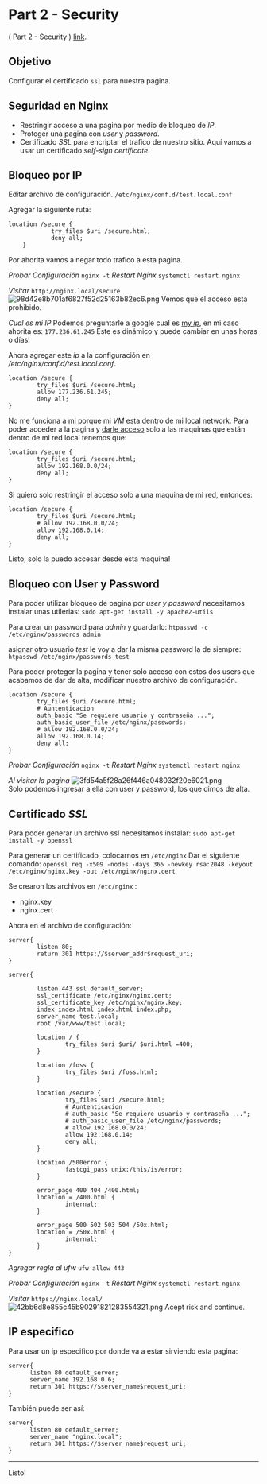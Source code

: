 # Part 2 - Security
( Part 2 - Security )
[link](https://www.youtube.com/watch?v=1BlUS5TzSzk&list=PL7QFPg5Pk4_WEJ7jQ8Mfky7Gslg0oL7sR&index=2).

## Objetivo
Configurar el certificado `ssl` para nuestra pagina.

## Seguridad en Nginx
- Restringir acceso a una pagina por medio de bloqueo de *IP*.
- Proteger una pagina con *user* y *password*.
- Certificado *SSL* para encriptar el trafico de nuestro sitio.
	Aquí vamos a usar un certificado *self-sign certificate*.
	
## Bloqueo por IP

Editar archivo de configuración.
`/etc/nginx/conf.d/test.local.conf`

Agregar la siguiente ruta:
```
location /secure {
			try_files $uri /secure.html;
			deny all;
	}
```
Por ahorita vamos a negar todo trafico a esta pagina.

*Probar Configuración*
`nginx -t`
*Restart Nginx*
`systemctl restart nginx`

*Visitar*
`http://nginx.local/secure`
![98d42e8b701af6827f52d25163b82ec6.png](:/e9a59c1ebc3942cfb7af8d93ab26f05d)
Vemos que el acceso esta prohibido.
<br>

*Cual es mi IP*
Podemos preguntarle a google cual es [my *ip*](https://www.whatismyip.com), en mi caso ahorita es:
`177.236.61.245`
Este es dinámico y puede cambiar en unas horas o días!

Ahora agregar este *ip* a la configuración en */etc/nginx/conf.d/test.local.conf*.
```
location /secure {
		try_files $uri /secure.html;
		allow 177.236.61.245;
		deny all;
}
```

No me funciona a mi porque mi *VM* esta dentro de mi local network.
Para poder acceder a la pagina y [darle acceso](https://stackoverflow.com/questions/51801772/allowing-only-local-network-access-in-nginx) solo a las maquinas que están dentro de mi red local tenemos que:
```
location /secure {
		try_files $uri /secure.html;
		allow 192.168.0.0/24;
		deny all;
}
```

Si quiero solo restringir el acceso solo a una maquina de mi red, entonces:
```
location /secure {
		try_files $uri /secure.html;
		# allow 192.168.0.0/24;
		allow 192.168.0.14;
		deny all;
}
```
Listo, solo la puedo accesar desde esta maquina!

## Bloqueo con User y Password
Para poder utilizar bloqueo de pagina por *user y password* necesitamos instalar unas utilerias:
`sudo apt-get install -y apache2-utils`

Para crear un password para *admin* y guardarlo:
`htpasswd -c /etc/nginx/passwords admin`

asignar otro usuario *test* le voy a dar la misma password la de siempre:
`htpasswd /etc/nginx/passwords test`

Para poder proteger la pagina y tener solo acceso con estos dos users que acabamos de dar de alta, modificar nuestro archivo de configuración.
```
location /secure {
		try_files $uri /secure.html;
		# Auntenticacion
		auth_basic "Se requiere usuario y contraseña ...";
		auth_basic_user_file /etc/nginx/passwords;
		# allow 192.168.0.0/24;
		allow 192.168.0.14;
		deny all;
}
```

*Probar Configuración*
`nginx -t`
*Restart Nginx*
`systemctl restart nginx`

*Al visitar la pagina*
![3fd54a5f28a26f446a048032f20e6021.png](:/0f9268cf050747f88fe0dde37fb3fb58)
<br>
Solo podemos ingresar a ella con user y password, los que dimos de alta.

## Certificado *SSL*
Para poder generar un archivo ssl necesitamos instalar:
`sudo apt-get install -y openssl`

Para generar un certificado, colocarnos en `/etc/nginx` 
Dar el siguiente comando:
`openssl req -x509 -nodes -days 365 -newkey rsa:2048 -keyout /etc/nginx/nginx.key -out /etc/nginx/nginx.cert`

Se crearon los archivos en `/etc/nginx` :
- nginx.key
- nginx.cert

Ahora en el archivo de configuración:
```
server{ 
        listen 80;
        return 301 https://$server_addr$request_uri;    
}

server{

        listen 443 ssl default_server;
        ssl_certificate /etc/nginx/nginx.cert;
        ssl_certificate_key /etc/nginx/nginx.key;
        index index.html index.html index.php;
        server_name test.local;
        root /var/www/test.local;

        location / {
                try_files $uri $uri/ $uri.html =400;
        }

        location /foss {
                try_files $uri /foss.html;
        }

        location /secure {
                try_files $uri /secure.html;
                # Auntenticacion
                # auth_basic "Se requiere usuario y contraseña ...";
                # auth_basic_user_file /etc/nginx/passwords;
                # allow 192.168.0.0/24;
                allow 192.168.0.14;
                deny all;
        }

        location /500error {
                fastcgi_pass unix:/this/is/error;
        }

        error_page 400 404 /400.html;
        location = /400.html {
                internal;
        }

        error_page 500 502 503 504 /50x.html;
        location = /50x.html {
                internal;
        }
}
```

*Agregar regla al ufw*
`ufw allow 443`

*Probar Configuración*
`nginx -t`
*Restart Nginx*
`systemctl restart nginx`

*Visitar*
`https://nginx.local/`
![42bb6d8e855c45b90291821283554321.png](:/a14ad0f096154d6abbc4a63abf9f55d7)
Acept risk and continue.


## IP especifico
Para usar un ip especifico por donde va a estar sirviendo esta pagina:
```
server{
      listen 80 default_server;
      server_name 192.168.0.6;
      return 301 https://$server_name$request_uri;    
}
```

También puede ser así:
```
server{
      listen 80 default_server;
      server_name "nginx.local";
      return 301 https://$server_name$request_uri;    
}
```


* * *
Listo!




